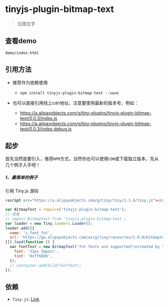 # tinyjs-plugin-bitmap-text

> 位图文字

## 查看demo

`demo/index.html`

## 引用方法

- 推荐作为依赖使用

  - `npm install tinyjs-plugin-bitmap-text --save`

- 也可以直接引用线上cdn地址，注意要使用最新的版本号，例如：

  - https://a.alipayobjects.com/g/tiny-plugins/tinyjs-plugin-bitmap-text/0.0.3/index.js
  - https://a.alipayobjects.com/g/tiny-plugins/tinyjs-plugin-bitmap-text/0.0.3/index.debug.js

## 起步
首先当然是要引入，推荐`NPM`方式，当然你也可以使用`CDN`或下载独立版本，先从几个例子入手吧！

##### 1、最简单的例子

引用 Tiny.js 源码
``` html
<script src="https://a.alipayobjects.com/g/tiny/tiny/1.1.4/tiny.js"></script>
```
``` js
var BitmapText = require('tinyjs-plugin-bitmap-text');
// 或者
// import BitmapText from 'tinyjs-plugin-bitmap-text';
var loader = new Tiny.loaders.Loader();
loader.add([{
  name: 's_font_fnt',
  url: 'https://gw.alipayobjects.com/as/g/tiny/resources/1.0.0/bitmaptext/FontEng.xml',
}]).load(function () {
  var fontText = new BitmapText('fnt fonts are supported!\ncreated by \n"Tiny.BitmapText()\n1234567890"', {
    font: '32px Impact',
    tint: '0xff6600',
  });
  // container.addChild(fontText);
});
```

## 依赖
- `Tiny.js`: [Link](http://tinyjs.net/#/docs/api)
